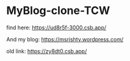 # MyBlog-clone-TCW
find here: https://ud8r5f-3000.csb.app/


And my blog: https://msrishty.wordpress.com/

old link: https://zy8dt0.csb.app/
